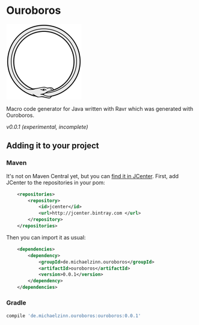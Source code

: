 # Ouroboros

![ouroboros logo](Ouroboros-simple.png)

Macro code generator for Java written with Ravr which was generated with Ouroboros.

_v0.0.1 (experimental, incomplete)_

## Adding it to your project

### Maven

It's not on Maven Central yet, but you can [find it in JCenter](https://bintray.com/rednifre/ouroboros/ouroboros). First, add JCenter to the repositories in your pom:

```xml
    <repositories>
        <repository>
            <id>jcenter</id>
            <url>http://jcenter.bintray.com </url>
        </repository>
    </repositories>
```

Then you can import it as usual:

```xml
    <dependencies>
        <dependency>
            <groupId>de.michaelzinn.ouroboros</groupId>
            <artifactId>ouroboros</artifactId>
            <version>0.0.1</version>
        </dependency>
    </dependencies>
```

### Gradle

```gradle
compile 'de.michaelzinn.ouroboros:ouroboros:0.0.1'
```

